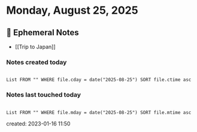 # Monday, August 25, 2025

## 📝 Ephemeral Notes

- [[Trip to Japan]]

### Notes created today

```dataview

List FROM "" WHERE file.cday = date("2025-08-25") SORT file.ctime asc

```

### Notes last touched today

```dataview

List FROM "" WHERE file.mday = date("2025-08-25") SORT file.mtime asc

```

created: 2023-01-16 11:50
